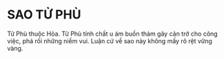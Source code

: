 # SAO TỬ PHÙ

Tử Phù thuộc Hỏa. Tử Phù tính chất u ám buồn thảm gây cản trở cho công việc, phá rối những niềm vui. Luận cứ về sao này không mấy rõ rệt vững vàng.